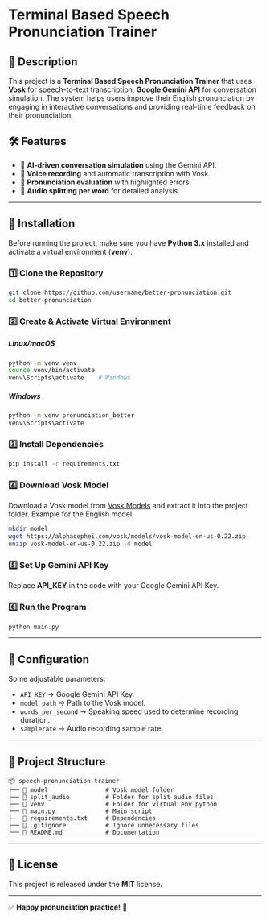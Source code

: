 # Terminal Based Speech Pronunciation Trainer

## 📌 Description

This project is a **Terminal Based Speech Pronunciation Trainer** that uses **Vosk** for speech-to-text transcription, **Google Gemini API** for conversation simulation. The system helps users improve their English pronunciation by engaging in interactive conversations and providing real-time feedback on their pronunciation.

## 🛠️ Features

- 🔹 **AI-driven conversation simulation** using the Gemini API.
- 🔹 **Voice recording** and automatic transcription with Vosk.
- 🔹 **Pronunciation evaluation** with highlighted errors.
- 🔹 **Audio splitting per word** for detailed analysis.

---

## 🚀 Installation

Before running the project, make sure you have **Python 3.x** installed and activate a virtual environment (**venv**).

### 1️⃣ Clone the Repository

```bash
git clone https://github.com/username/better-pronunciation.git
cd better-pronunciation
```

### 2️⃣ Create & Activate Virtual Environment

##### Linux/macOS

```bash
python -m venv venv
source venv/bin/activate
venv\Scripts\activate    # Windows
```

##### Windows

```bash
python -m venv pronunciation_better
venv\Scripts\activate
```

### 3️⃣ Install Dependencies

```bash
pip install -r requirements.txt
```

### 4️⃣ Download Vosk Model

Download a Vosk model from [Vosk Models](https://alphacephei.com/vosk/models) and extract it into the project folder.
Example for the English model:

```bash
mkdir model
wget https://alphacephei.com/vosk/models/vosk-model-en-us-0.22.zip
unzip vosk-model-en-us-0.22.zip -d model
```

### 5️⃣ Set Up Gemini API Key

Replace **API_KEY** in the code with your Google Gemini API Key.

### 6️⃣ Run the Program

```bash
python main.py
```

---

## 📝 Configuration

Some adjustable parameters:

- `API_KEY` → Google Gemini API Key.
- `model_path` → Path to the Vosk model.
- `words_per_second` → Speaking speed used to determine recording duration.
- `samplerate` → Audio recording sample rate.

---

## 📂 Project Structure

```
📦 speech-pronunciation-trainer
├── 📂 model                # Vosk model folder
├── 📂 split_audio          # Folder for split audio files
├── 📂 venv                 # Folder for virtual env python
├── 📜 main.py              # Main script
├── 📜 requirements.txt     # Dependencies
├── 📜 .gitignore           # Ignore unnecessary files
└── 📜 README.md            # Documentation
```

---

## 📌 License

This project is released under the **MIT** license.

---

✅ **Happy pronunciation practice!** 🎤
